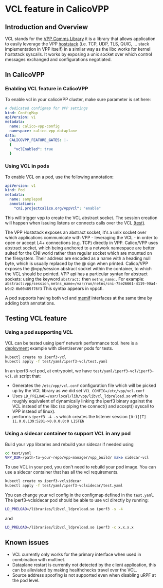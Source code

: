 # VCL feature in CalicoVPP

## Introduction and Overview

VCL stands for the [VPP Comms Library](https://wiki.fd.io/view/VPP/HostStack/VCL)
it is a library that allows application to easily leverage the VPP [hoststack](https://wiki.fd.io/view/VPP/HostStack)
(i.e. TCP, UDP, TLS, QUIC, ... stack implementation in VPP itself) in a similar
way as the libc works for kernel hoststack syscalls.
It works by exposing a unix socket over which control messages exchanged and
configurations negotiated.

## In CalicoVPP

### Enabling VCL feature in CalicoVPP

To enable vcl in your calicoVPP cluster, make sure parameter is set here:

````yaml
# dedicated configmap for VPP settings
kind: ConfigMap
apiVersion: v1
metadata:
  name: calico-vpp-config
  namespace: calico-vpp-dataplane
data:
  CALICOVPP_FEATURE_GATES: |-
  {
    "vclEnabled": true
  }
````

### Using VCL in pods

To enable VCL on a pod, use the following annotation:

````yaml
apiVersion: v1
kind: Pod
metadata:
  name: samplepod
  annotations:
    "cni.projectcalico.org/vppVcl": "enable"
````

This will trigger vpp to create the VCL abstract socket. The session creation
will happen when issuing listens or connects calls over the VCL [(test)](#testing-vcl-feature).

The VPP Hoststack exposes an abstract socket, it's a unix socket over which
applications communicate with VPP - leveraging the VCL - in order to open or
accept L4+ connections (e.g. TCP) directly in VPP.
Calico/VPP uses abstract socket, which being anchored to a network namespace
are better suited for the CNI world rather than regular socket which are
mounted on the filesystem. Their address are encoded as a name with a heading
null byte, which is usually replaced by the @ sign when printed.
Calico/VPP exposes the @vpp/session abstract socket within the container, to
which the VCL should be pointed.
VPP api has a particular syntax for abstract sockets: using the keyword
`abstract:` then `netns_name:`.
For example: `abstract:vpp/session,netns_name=/var/run/netns/cni-75e26661-4119-90a4-b9d2-0b00489f76f3`
This syntax appears in vppctl.

A pod supports having both vcl and [memif](memif.md) interfaces at the same
time by adding both annotations.

## Testing VCL feature

### Using a pod supporting VCL

VCL can be tested using iperf network performance tool.
here is a [deployment](../test/yaml/iperf3-vcl/test.yaml) example with
client/server pods for tests.

````bash
kubectl create ns iperf3-vcl
kubectl apply -f test/yaml/iperf3-vcl/test.yaml
````

In an iperf3-vcl pod, at entrypoint, we have `test/yaml/iperf3-vcl/iperf3-vcl.sh`
script that:

* Generates the `/etc/vpp/vcl.conf` configuration file which will be picked up
by the VCL library as we did set `VCL_CONFIG=/etc/vpp/vcl.conf`
* Uses `LD_PRELOAD=/usr/local/lib/vpp/libvcl_ldpreload.so` which is roughly
equivalent of dynamically linking the iperf3 binary against the VCL instead of
the libc (so piping the connect() and accept() syscall to VPP instead of linux).
* performs `iperf3 -4 -s` which creates the listener session
 `[0:1][T] 11.0.0.139:5201->0.0.0.0:0 LISTEN`

### Using a sidecar container to support VCL in any pod

Build your vpp libraries and rebuild your sidecar if needed using

````bash
cd test/yaml
VPP_DIR=/path-to-your-repo/vpp-manager/vpp_build/ make sidecar-vcl
````

To use VCL in your pod, you don't need to rebuild your pod image. You can use
a sidecar container that has all the vcl requirements.

````bash
kubectl create ns iperf3-vclsidecar
kubectl apply -f test/yaml/iperf3-vclsidecar/test.yaml
````

You can change your vcl config in the configmap defined in the `test.yaml`.
The iperf3-vclsidecar pod should be able to use vcl directly by running:

````bash
LD_PRELOAD=/libraries/libvcl_ldpreload.so iperf3 -s -4
````

and

````bash
LD_PRELOAD=/libraries/libvcl_ldpreload.so iperf3 -c x.x.x.x
````

## Known issues

* VCL currently only works for the primary interface when used in combination
with multinet.
* Dataplane restart is currently not detected by the client application, this
can be alleviated by making healthchecks travel over the VCL.
* Source address spoofing is not supported even when disabling uRPF at the pod
level.
